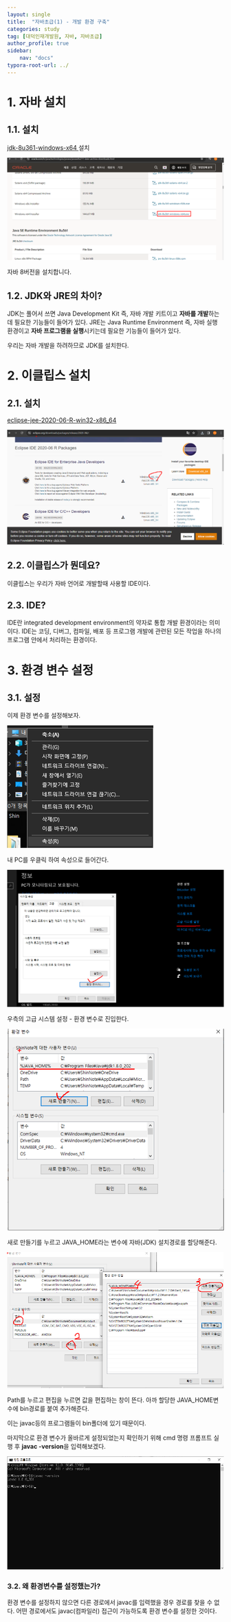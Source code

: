 ```yaml
---
layout: single
title:  "자바초급(1) - 개발 환경 구축"
categories: study
tag: [대덕인재개발원, 자바, 자바초급]
author_profile: true
sidebar:
    nav: "docs"
typora-root-url: ../
---
```




# 1. 자바 설치



## 1.1. 설치

[jdk-8u361-windows-x64 ](https://www.oracle.com/kr/java/technologies/javase/javase8u211-later-archive-downloads.html)설치

![image-20240418201545361](/images/2024-04-18-study-1/image-20240418201545361.png)



자바 8버전을 설치합니다.



## 1.2. JDK와 JRE의 차이?

JDK는 풀어서 쓰면 Java Development Kit 즉, 자바 개발 키트이고 **자바를 개발**하는데 필요한 기능들이 들어가 있다. JRE는 Java Runtime Environment 즉, 자바 실행 환경이고 **자바 프로그램을 실행**시키는데 필요한 기능들이 들어가 있다.

우리는 자바 개발을 하려하므로 JDK를 설치한다.





# 2. 이클립스 설치



## 2.1. 설치

[eclipse-jee-2020-06-R-win32-x86_64](https://www.eclipse.org/downloads/packages/release/2020-06/r)

![eclipse](/images/2024-04-18-study-1/eclipse.png)



## 2.2. 이클립스가 뭔데요?

이클립스는 우리가 자바 언어로 개발할때 사용할 IDE이다.



## 2.3. IDE?

IDE란 integrated development environment의 약자로 통합 개발 환경이라는 의미이다. IDE는 코딩, 디버그, 컴파일, 배포 등 프로그램 개발에 관련된 모든 작업을 하나의 프로그램 안에서 처리하는 환경이다.





# 3. 환경 변수 설정



## 3.1. 설정

이제 환경 변수를 설정해보자.

![1](/images/2024-04-18-study-1/1.png)

내 PC를 우클릭 하여 속성으로 들어간다.



![2](/images/2024-04-18-study-1/2.png)

우측의 고급 시스템 설정 - 환경 변수로 진입한다.



![3](/images/2024-04-18-study-1/3.png)



새로 만들기를 누르고 JAVA_HOME라는 변수에 자바(JDK) 설치경로를 할당해준다.



![4](/images/2024-04-18-study-1/4.png)

Path를 누르고 편집을 누르면 값을 편집하는 창이 뜬다. 아까 할당한 JAVA_HOME변수에 bin경로를 붙여 추가해준다.

이는 javac등의 프로그램들이 bin폴더에 있기 때문이다.



마지막으로 환경 변수가 올바르게 설정되었는지 확인하기 위해 cmd 명령 프롬프트 실행 후 **javac -version**을 입력해보겠다.

![5](/images/2024-04-18-study-1/5.png)



### 3.2. 왜 환경변수를 설정했는가?

환경 변수를 설정하지 않으면 다른 경로에서 javac를 입력했을 경우 경로를 찾을 수 없다. 어떤 경로에서도 javac(컴파일러) 접근이 가능하도록 환경 변수를 설정한 것이다.